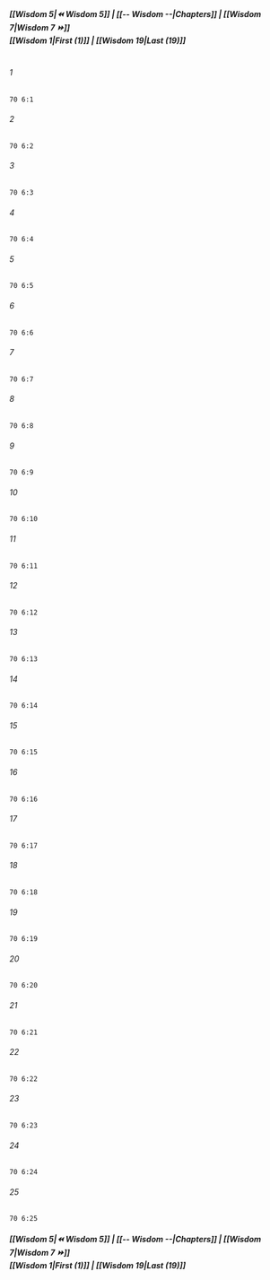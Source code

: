 
##### **[[Wisdom 5|⏪ Wisdom 5]] | [[-- Wisdom --|Chapters]] | [[Wisdom 7|Wisdom 7 ⏩]]**<br>**[[Wisdom 1|First (1)]] | [[Wisdom 19|Last (19)]]**<br><br>

###### 1
``` verse
70 6:1
```
###### 2
``` verse
70 6:2
```
###### 3
``` verse
70 6:3
```
###### 4
``` verse
70 6:4
```
###### 5
``` verse
70 6:5
```
###### 6
``` verse
70 6:6
```
###### 7
``` verse
70 6:7
```
###### 8
``` verse
70 6:8
```
###### 9
``` verse
70 6:9
```
###### 10
``` verse
70 6:10
```
###### 11
``` verse
70 6:11
```
###### 12
``` verse
70 6:12
```
###### 13
``` verse
70 6:13
```
###### 14
``` verse
70 6:14
```
###### 15
``` verse
70 6:15
```
###### 16
``` verse
70 6:16
```
###### 17
``` verse
70 6:17
```
###### 18
``` verse
70 6:18
```
###### 19
``` verse
70 6:19
```
###### 20
``` verse
70 6:20
```
###### 21
``` verse
70 6:21
```
###### 22
``` verse
70 6:22
```
###### 23
``` verse
70 6:23
```
###### 24
``` verse
70 6:24
```
###### 25
``` verse
70 6:25
```

##### **[[Wisdom 5|⏪ Wisdom 5]] | [[-- Wisdom --|Chapters]] | [[Wisdom 7|Wisdom 7 ⏩]]**<br>**[[Wisdom 1|First (1)]] | [[Wisdom 19|Last (19)]]**
